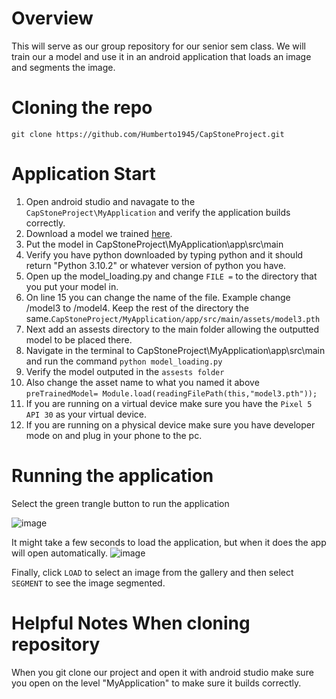 # Overview
This will serve as our group repository for our senior sem class. We will train our a model and use it in an android application that loads an image and segments the image.
# Cloning the repo
`git clone https://github.com/Humberto1945/CapStoneProject.git`
# Application Start
1. Open android studio and navagate to the `CapStoneProject\MyApplication` and verify the application builds correctly.
2. Download a model we trained [here](https://drive.google.com/drive/folders/1Xu78SN1wcKR4UbMBWs5h70WVoRUyk6tp).
3. Put the model in CapStoneProject\MyApplication\app\src\main
4. Verify you have python downloaded by typing python and it should return "Python 3.10.2" or whatever version of python you have.
5. Open up the model_loading.py and change `FILE =` to the directory that you put your model in.
6. On line 15 you can change the name of the file. Example change /model3 to /model4. Keep the rest of the directory the same.`CapStoneProject/MyApplication/app/src/main/assets/model3.pth`
7. Next add an assests directory to the main folder allowing the outputted model to be placed there.
8. Navigate in the terminal to CapStoneProject\MyApplication\app\src\main and run the command `python model_loading.py`
9. Verify the model outputed in the `assests folder`
10. Also change the asset name to what you named it above `preTrainedModel= Module.load(readingFilePath(this,"model3.pth"));`
11. If you are running on a virtual device make sure you have the `Pixel 5 API 30` as your virtual device. 
12. If you are running on a physical device make sure you have developer mode on and plug in your phone to the pc.

# Running the application
Select the green trangle button to run the application

![image](https://user-images.githubusercontent.com/60196726/165429929-2048ca90-7898-4599-8566-1c7694f827c1.png)

It might take a few seconds to load the application, but when it does the app will open automatically.
![image](https://user-images.githubusercontent.com/60196726/165430319-1bbb256b-1ca9-4243-b38b-95e6bc726715.png)

Finally, click `LOAD` to select an image from the gallery and then select `SEGMENT` to see the image segmented.


# Helpful Notes When cloning repository
When you git clone our project and open it with android studio make sure you open on the level "MyApplication" to make sure it builds correctly.
